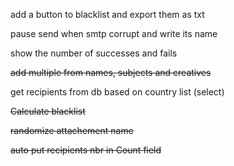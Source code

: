 add a button to blacklist and export them as txt

pause send when smtp corrupt and write its name

show the number of successes and fails

~~add multiple from names, subjects and creatives~~

get recipients from db based on country list (select)

~~Calculate blacklist~~

~~randomize attachement name~~

~~auto put recipients nbr in Count field~~

